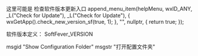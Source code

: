 
这里可能是 检查软件版本更新入口
    append_menu_item(helpMenu, wxID_ANY, _L("Check for Update"), _L("Check for Update"),
        [](wxCommandEvent&) {
            wxGetApp().check_new_version_sf(true, 1);
        }, "", nullptr, []() {
            return true;
        });


软件版本定义：
        SoftFever_VERSION

msgid "Show Configuration Folder"
msgstr "打开配置文件夹"

































































































































